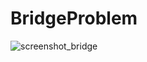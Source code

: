 # BridgeProblem
![screenshot_bridge](https://cloud.githubusercontent.com/assets/24358394/26469829/1e94ea66-41a4-11e7-8ec8-205f2e4c1601.png)
